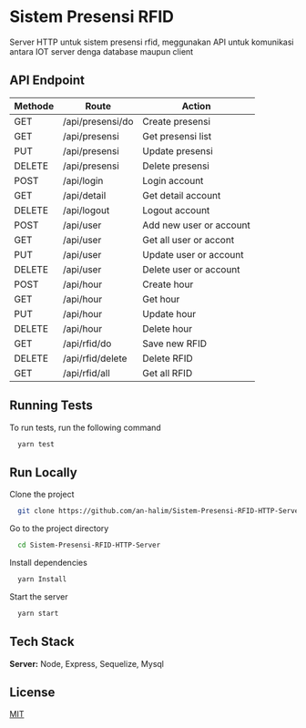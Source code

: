 
# Sistem Presensi RFID

Server HTTP untuk sistem presensi rfid, meggunakan API untuk komunikasi antara IOT server denga database maupun client



## API Endpoint

| Methode             | Route         | Action                                                       |
| ----------------- | -------------- | -------------
| GET | /api/presensi/do | Create presensi
| GET | /api/presensi | Get presensi list
| PUT | /api/presensi  | Update presensi
| DELETE | /api/presensi | Delete presensi
| POST | /api/login | Login account
| GET | /api/detail | Get detail account
| DELETE | /api/logout | Logout account
| POST | /api/user | Add new user or account
| GET | /api/user | Get all user or accont
| PUT | /api/user | Update user or account
| DELETE | /api/user | Delete user or account
| POST | /api/hour | Create hour
| GET | /api/hour | Get hour
| PUT | /api/hour | Update hour
| DELETE | /api/hour | Delete hour
| GET | /api/rfid/do | Save new RFID
| DELETE | /api/rfid/delete | Delete RFID
| GET | /api/rfid/all  | Get all RFID


## Running Tests

To run tests, run the following command

```bash
  yarn test
```


## Run Locally

Clone the project

```bash
  git clone https://github.com/an-halim/Sistem-Presensi-RFID-HTTP-Server
```

Go to the project directory

```bash
  cd Sistem-Presensi-RFID-HTTP-Server
```

Install dependencies

```bash
  yarn Install
```

Start the server

```bash
  yarn start
```


## Tech Stack


**Server:** Node, Express, Sequelize, Mysql


## License

[MIT](https://github.com/an-halim/Sistem-Presensi-RFID-HTTP-Server/blob/master/LICENSE)

